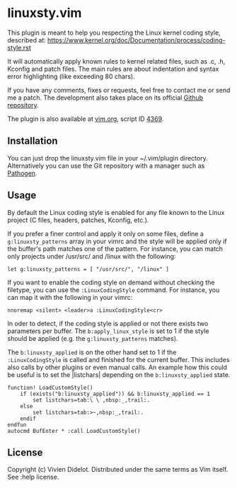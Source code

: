 # linuxsty.vim

This plugin is meant to help you respecting the Linux kernel coding style,
described at: https://www.kernel.org/doc/Documentation/process/coding-style.rst

It will automatically apply known rules to kernel related files, such as .c,
.h, Kconfig and patch files. The main rules are about indentation and syntax
error highlighting (like exceeding 80 chars).

If you have any comments, fixes or requests, feel free to contact me or send me
a patch. The development also takes place on its official [Github
repository](https://github.com/vivien/vim-linux-coding-style).

The plugin is also available at [vim.org](www.vim.org), script ID
[4369](http://www.vim.org/scripts/script.php?script_id=4369).

## Installation

You can just drop the linuxsty.vim file in your ~/.vim/plugin directory.
Alternatively you can use the Git repository with a manager such as
[Pathogen](https://github.com/tpope/vim-pathogen).

## Usage

By default the Linux coding style is enabled for any file known to the Linux
project (C files, headers, patches, Kconfig, etc.).

If you prefer a finer control and apply it only on some files, define
a `g:linuxsty_patterns` array in your vimrc and the style will be applied only
if the buffer's path matches one of the pattern. For instance, you can match
only projects under /usr/src/ and /linux with the following:

    let g:linuxsty_patterns = [ "/usr/src/", "/linux" ]

If you want to enable the coding style on demand without checking the filetype,
you can use the `:LinuxCodingStyle` command. For instance, you can map it with
the following in your vimrc:

    nnoremap <silent> <leader>a :LinuxCodingStyle<cr>

In oder to detect, if the coding style is applied or not there exists two
parameters per buffer. The `b:apply_linux_style` is set to 1 if the
style should be applied (e.g. the `g:linuxsty_patterns` matches).

The `b:linuxsty_applied` is on the other hand set to 1 if the `:LinuxCodingStyle`
is called and finished for the current buffer. This includes also calls by other
plugins or even manual calls.
An example how this could be useful is to set the |listchars| depending on the
`b:linuxsty_applied` state.

    function! LoadCustomStyle()
        if (exists("b:linuxsty_applied")) && b:linuxsty_applied == 1
            set listchars=tab:\ \ ,nbsp:_,trail:.
        else
            set listchars=tab:>~,nbsp:_,trail:.
        endif
    endfun
    autocmd BufEnter * :call LoadCustomStyle()


## License

Copyright (c) Vivien Didelot. Distributed under the same terms as Vim itself.
See :help license.
